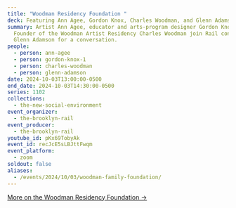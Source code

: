 ```yaml
---
title: "Woodman Residency Foundation "
deck: Featuring Ann Agee, Gordon Knox, Charles Woodman, and Glenn Adamson
summary: Artist Ann Agee, educator and arts-program designer Gordon Knox, and
  Founder of the Woodman Artist Residency Charles Woodman join Rail contributor
  Glenn Adamson for a conversation.
people:
  - person: ann-agee
  - person: gordon-knox-1
  - person: charles-woodman
  - person: glenn-adamson
date: 2024-10-03T13:00:00-0500
end_date: 2024-10-03T14:30:00-0500
series: 1102
collections:
  - the-new-social-environment
event_organizer:
  - the-brooklyn-rail
event_producer:
  - the-brooklyn-rail
youtube_id: pKx69TobyAk
event_id: recJcE5sLBJttFwqm
event_platform:
  - zoom
soldout: false
aliases:
  - /events/2024/10/03/woodman-family-foundation/
---
```

[More on the Woodman Residency Foundation →](https://wrf-art.org/)